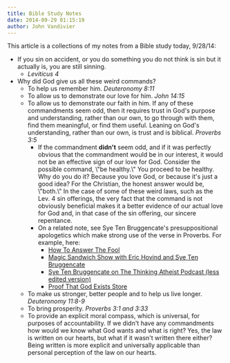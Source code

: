 ```yaml
---
title: Bible Study Notes
date: 2014-09-29 01:15:19
author: John Vandivier
---
```




This article is a collections of my notes from a Bible study today, 9/28/14:
<ul>
	<li>If you sin on accident, or you do something you do not think is sin but it actually is, you are still sinning.
<ul>
	<li><em>Leviticus 4</em></li>
</ul>
</li>
	<li>Why did God give us all these weird commands?
<ul>
	<li>To help us remember him. <em>Deuteronomy 8:11</em></li>
	<li>To allow us to demonstrate our love for him. <em>John 14:15</em></li>
	<li>To allow us to demonstrate our faith in him. If any of these commandments seem odd, then it requires trust in God's purpose and understanding, rather than our own, to go through with them, find them meaningful, or find them useful. Leaning on God's understanding, rather than our own, is trust and is biblical. <em>Proverbs 3:5</em>
<ul>
	<li>If the commandment <strong>didn't</strong> seem odd, and if it was perfectly obvious that the commandment would be in our interest, it would not be an effective sign of our love for God. Consider the possible command, \"be healthy.\" You proceed to be healthy. Why do you do it? Because you love God, or because it's just a good idea? For the Christian, the honest answer would be, \"both.\" In the case of some of these weird laws, such as the Lev. 4 sin offerings, the very fact that the command is not obviously beneficial makes it a better evidence of our actual love for God and, in that case of the sin offering, our sincere repentance.</li>
	<li>On a related note, see Sye Ten Bruggencate's presuppositional apologetics which make strong use of the verse in Proverbs. For example, here:
<ul>
	<li><a href=\"http://vimeo.com/ondemand/htatf\">How To Answer The Fool</a></li>
	<li><a href=\"https://www.youtube.com/watch?v=38csiH_ZuPE\">Magic Sandwich Show with Eric Hovind and Sye Ten Bruggencate </a></li>
	<li><a href=\"https://www.youtube.com/watch?v=qSMVFVK3bDI\">Sye Ten Bruggencate on The Thinking Atheist Podcast (less edited version)</a></li>
	<li><a href=\"http://www.proofthatgodexists.org/store.php\">Proof That God Exists Store</a></li>
</ul>
</li>
</ul>
</li>
	<li>To make us stronger, better people and to help us live longer. <em>Deuteronomy 11:8-9</em></li>
	<li>To bring prosperity. <em>Proverbs 3:1 and 3:33</em></li>
	<li>To provide an explicit moral compass, which is universal, for purposes of accountability. If we didn't have any commandments how would we know what God wants and what is right? Yes, the law is written on our hearts, but what if it wasn't written there either? Being written is more explicit and universally applicable than personal perception of the law on our hearts.</li>
</ul>
</li>
</ul>